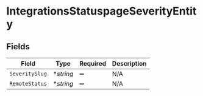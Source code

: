 # IntegrationsStatuspageSeverityEntity


## Fields

| Field              | Type               | Required           | Description        |
| ------------------ | ------------------ | ------------------ | ------------------ |
| `SeveritySlug`     | **string*          | :heavy_minus_sign: | N/A                |
| `RemoteStatus`     | **string*          | :heavy_minus_sign: | N/A                |